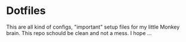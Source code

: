 # Dotfiles

This are all kind of configs, "important" setup files for my little Monkey brain.
This repo schould be clean and not a mess. I hope ...
